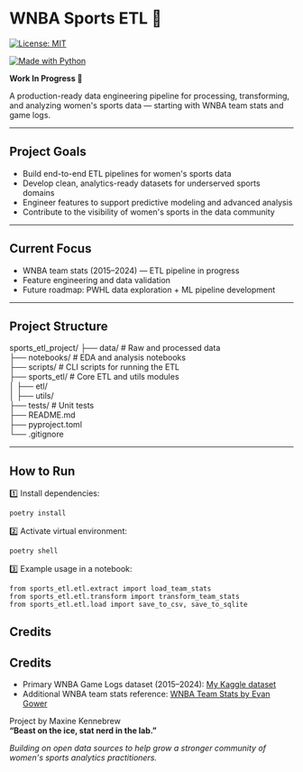 # WNBA Sports ETL 🏀

[![License: MIT](https://img.shields.io/badge/License-MIT-yellow.svg)](LICENSE)

[![Made with Python](https://img.shields.io/badge/Made%20with-Python-3776AB.svg?logo=python&logoColor=white)](https://www.python.org/)


**Work In Progress 🚧**

A production-ready data engineering pipeline for processing, transforming, and analyzing women's sports data — starting with WNBA team stats and game logs.

---

## Project Goals

- Build end-to-end ETL pipelines for women's sports data
- Develop clean, analytics-ready datasets for underserved sports domains
- Engineer features to support predictive modeling and advanced analysis
- Contribute to the visibility of women's sports in the data community

---

## Current Focus

- WNBA team stats (2015–2024) — ETL pipeline in progress
- Feature engineering and data validation
- Future roadmap: PWHL data exploration + ML pipeline development

---

## Project Structure

sports_etl_project/
├── data/                 # Raw and processed data  
├── notebooks/            # EDA and analysis notebooks  
├── scripts/              # CLI scripts for running the ETL  
├── sports_etl/           # Core ETL and utils modules  
│   ├── etl/  
│   ├── utils/  
├── tests/                # Unit tests  
├── README.md  
├── pyproject.toml  
└── .gitignore  

---

## How to Run

1️⃣ Install dependencies:

```bash
poetry install
```

2️⃣ Activate virtual environment:

```bash
poetry shell
```

3️⃣ Example usage in a notebook:

```
from sports_etl.etl.extract import load_team_stats
from sports_etl.etl.transform import transform_team_stats
from sports_etl.etl.load import save_to_csv, save_to_sqlite
```


## Credits
## Credits

- Primary WNBA Game Logs dataset (2015–2024): [My Kaggle dataset](https://www.kaggle.com/datasets/natoshakennebrew/wnba-gamelogs-2015-2024)
- Additional WNBA team stats reference: [WNBA Team Stats by Evan Gower](https://www.kaggle.com/datasets/evangower/wnba-team-stats)

Project by Maxine Kennebrew  
**“Beast on the ice, stat nerd in the lab.”**

*Building on open data sources to help grow a stronger community of women's sports analytics practitioners.*